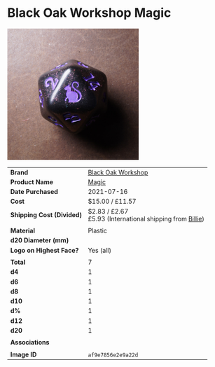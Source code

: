 # Black Oak Workshop Magic

<img src="https://raw.githubusercontent.com/jesskelsall/astarus-images/main/dice/af9e7856e2e9a22d.jpg" height="300" />

|||
| --- | --- |
| **Brand** | [Black Oak Workshop](https://www.blackoakworkshop.com/) |
| **Product Name** | [Magic](https://www.blackoakworkshop.com/product-page/kitty-clack-polyhedral-sets) |
| **Date Purchased** | 2021-07-16 |
| **Cost** | $15.00 / £11.57 |
| **Shipping Cost (Divided)** | $2.83 / £2.67<br>£5.93 (International shipping from [Billie](../players/billie.md)) |
||
| **Material** | Plastic |
| **d20 Diameter (mm)** | |
| **Logo on Highest Face?** | Yes (all) |
||
| **Total** | 7 |
| **d4** | 1 |
| **d6** | 1 |
| **d8** | 1 |
| **d10** | 1 |
| **d%** | 1 |
| **d12** | 1 |
| **d20** | 1 |
||
| **Associations** | |
||
| **Image ID** | `af9e7856e2e9a22d` |
